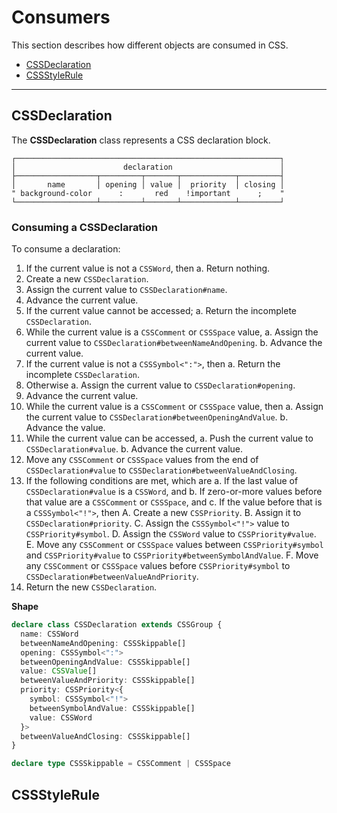 # Consumers

This section describes how different objects are consumed in CSS.

- [CSSDeclaration](#cssdeclaration)
- [CSSStyleRule](#cssstylerule)

---

## CSSDeclaration

The **CSSDeclaration** class represents a CSS declaration block.

```
┌───────────────────────────────────────────────────────────┐
│                        declaration                        │
├──────────────────┬─────────┬───────┬────────────┬─────────┤
│       name       │ opening │ value │  priority  │ closing │
" background-color      :       red    !important      ;    "
└──────────────────┴─────────┴───────┴────────────┴─────────┘
```

### Consuming a CSSDeclaration

To consume a declaration:

1.  If the current value is not a `CSSWord`, then
      a. Return nothing.
2.  Create a new `CSSDeclaration`.
3.  Assign the current value to `CSSDeclaration#name`.
4.  Advance the current value.
5.  If the current value cannot be accessed;
      a. Return the incomplete `CSSDeclaration`.
6.  While the current value is a `CSSComment` or `CSSSpace` value,
      a. Assign the current value to `CSSDeclaration#betweenNameAndOpening`.
      b. Advance the current value.
7.  If the current value is not a `CSSSymbol<":">`, then
      a. Return the incomplete `CSSDeclaration`.
8.  Otherwise
      a. Assign the current value to `CSSDeclaration#opening`.
9.  Advance the current value.
10. While the current value is a `CSSComment` or `CSSSpace` value, then
    a. Assign the current value to `CSSDeclaration#betweenOpeningAndValue`.
    b. Advance the value.
11. While the current value can be accessed,
    a. Push the current value to `CSSDeclaration#value`.
    b. Advance the current value.
12. Move any `CSSComment` or `CSSSpace` values from the end of `CSSDeclaration#value` to `CSSDeclaration#betweenValueAndClosing`.
13. If the following conditions are met, which are
    a. If the last value of `CSSDeclaration#value` is a `CSSWord`, and
    b. If zero-or-more values before that value are a `CSSComment` or `CSSSpace`, and
    c. If the value before that is a `CSSSymbol<"!">`, then
       A. Create a new `CSSPriority`.
       B. Assign it to `CSSDeclaration#priority`.
       C. Assign the `CSSSymbol<"!">` value to `CSSPriority#symbol`.
       D. Assign the `CSSWord` value to `CSSPriority#value`.
       E. Move any `CSSComment` or `CSSSpace` values between `CSSPriority#symbol` and `CSSPriority#value` to `CSSPriority#betweenSymbolAndValue`.
       F. Move any `CSSComment` or `CSSSpace` values before `CSSPriority#symbol` to `CSSDeclaration#betweenValueAndPriority`.
14. Return the new `CSSDeclaration`.

**Shape**

```ts
declare class CSSDeclaration extends CSSGroup {
  name: CSSWord
  betweenNameAndOpening: CSSSkippable[]
  opening: CSSSymbol<":">
  betweenOpeningAndValue: CSSSkippable[]
  value: CSSValue[]
  betweenValueAndPriority: CSSSkippable[]
  priority: CSSPriority<{
    symbol: CSSSymbol<"!">
    betweenSymbolAndValue: CSSSkippable[]
    value: CSSWord
  }>
  betweenValueAndClosing: CSSSkippable[]
}

declare type CSSSkippable = CSSComment | CSSSpace
```

## CSSStyleRule

